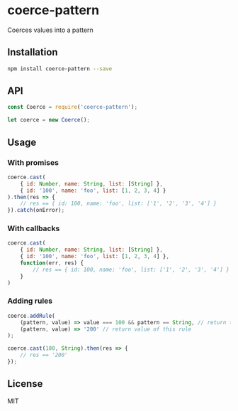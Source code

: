 # coerce-pattern
Coerces values into a pattern

## Installation

```sh
npm install coerce-pattern --save
```

## API
```javascript
const Coerce = require('coerce-pattern');

let coerce = new Coerce();
```

## Usage

### With promises
```javascript
coerce.cast(
    { id: Number, name: String, list: [String] },
    { id: '100', name: 'foo', list: [1, 2, 3, 4] }
).then(res => {
    // res == { id: 100, name: 'foo', list: ['1', '2', '3', '4'] }
}).catch(onError);
```

### With callbacks
```javascript
coerce.cast(
    { id: Number, name: String, list: [String] },
    { id: '100', name: 'foo', list: [1, 2, 3, 4] },
    function(err, res) {
        // res == { id: 100, name: 'foo', list: ['1', '2', '3', '4'] }
    }
)
```

### Adding rules
```javascript
coerce.addRule(
    (pattern, value) => value === 100 && pattern == String, // return true if rule applies
    (pattern, value) => '200' // return value of this rule
);

coerce.cast(100, String).then(res => {
    // res == '200'
});
```

## License

MIT
